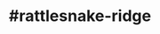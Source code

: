 ---
title: "#rattlesnake-ridge"
hashtag: "rattlesnake-ridge"
tags:
  - Cascades
  - I-90
  - Washington
---